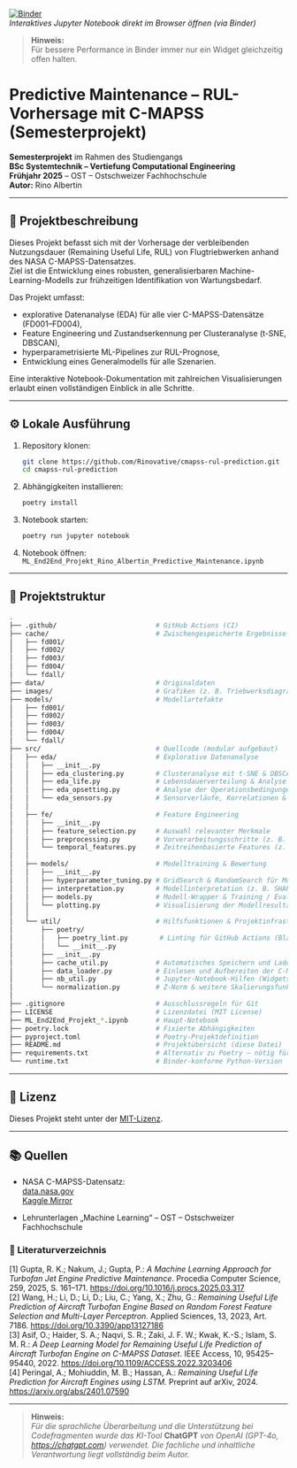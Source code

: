 [![Binder](https://mybinder.org/badge_logo.svg)](https://mybinder.org/v2/gh/Rinovative/cmapss-rul-prediction/HEAD)  
_Interaktives Jupyter Notebook direkt im Browser öffnen (via Binder)_

> **Hinweis:**  
> Für bessere Performance in Binder immer nur ein Widget gleichzeitig offen halten.

# Predictive Maintenance – RUL-Vorhersage mit C-MAPSS (Semesterprojekt)

**Semesterprojekt** im Rahmen des Studiengangs  
**BSc Systemtechnik – Vertiefung Computational Engineering**  
**Frühjahr 2025** – OST – Ostschweizer Fachhochschule  
**Autor:** Rino Albertin

---

## 📌 Projektbeschreibung

Dieses Projekt befasst sich mit der Vorhersage der verbleibenden Nutzungsdauer (Remaining Useful Life, RUL) von Flugtriebwerken anhand des NASA C-MAPSS-Datensatzes.  
Ziel ist die Entwicklung eines robusten, generalisierbaren Machine-Learning-Modells zur frühzeitigen Identifikation von Wartungsbedarf.

Das Projekt umfasst:

- explorative Datenanalyse (EDA) für alle vier C-MAPSS-Datensätze (FD001–FD004),
- Feature Engineering und Zustandserkennung per Clusteranalyse (t-SNE, DBSCAN),
- hyperparametrisierte ML-Pipelines zur RUL-Prognose,
- Entwicklung eines Generalmodells für alle Szenarien.

Eine interaktive Notebook-Dokumentation mit zahlreichen Visualisierungen erlaubt einen vollständigen Einblick in alle Schritte.

---

## ⚙️ Lokale Ausführung

1. Repository klonen:
   ```bash
   git clone https://github.com/Rinovative/cmapss-rul-prediction.git
   cd cmapss-rul-prediction
   ```

2. Abhängigkeiten installieren:
   ```bash
   poetry install
   ```

3. Notebook starten:
   ```bash
   poetry run jupyter notebook
   ```

4. Notebook öffnen:  
   `ML_End2End_Projekt_Rino_Albertin_Predictive_Maintenance.ipynb`

---

## 📂 Projektstruktur

```bash
.
├── .github/                         # GitHub Actions (CI)
├── cache/                           # Zwischengespeicherte Ergebnisse (Plots, Clusterlabels etc.)
│   ├── fd001/                   
│   ├── fd002/                   
│   ├── fd003/                   
│   ├── fd004/                   
│   └── fdall/
├── data/                            # Originaldaten
├── images/                          # Grafiken (z. B. Triebwerksdiagramm)
├── models/                          # Modellartefakte
│   ├── fd001/
│   ├── fd002/
│   ├── fd003/
│   ├── fd004/
│   └── fdall/
├── src/                             # Quellcode (modular aufgebaut)
│   ├── eda/                         # Explorative Datenanalyse
│   │   ├── __init__.py              
│   │   ├── eda_clustering.py        # Clusteranalyse mit t-SNE & DBSCAN
│   │   ├── eda_life.py              # Lebensdauerverteilung & Analyse
│   │   ├── eda_opsetting.py         # Analyse der Operationsbedingungen (Settings)
│   │   └── eda_sensors.py           # Sensorverläufe, Korrelationen & Klassifikationen
│   │
│   ├── fe/                          # Feature Engineering
│   │   ├── __init__.py              
│   │   ├── feature_selection.py     # Auswahl relevanter Merkmale
│   │   ├── preprocessing.py         # Vorverarbeitungsschritte (z. B. Normalisierung)
│   │   └── temporal_features.py     # Zeitreihenbasierte Features (z. B. rollierende Fenster)
│   │
│   ├── models/                      # Modelltraining & Bewertung
│   │   ├── __init__.py              
│   │   ├── hyperparameter_tuning.py # GridSearch & RandomSearch für Modelloptimierung
│   │   ├── interpretation.py        # Modellinterpretation (z. B. SHAP-Waterfalls)
│   │   ├── models.py                # Modell-Wrapper & Training / Evaluation
│   │   └── plotting.py              # Visualisierung der Modellresultate & Fehlerverteilung
│   │
│   └── util/                        # Hilfsfunktionen & Projektinfrastruktur
│       ├── poetry/                 
│       │   ├── poetry_lint.py        # Linting für GitHub Actions (Black, isort, flake8 etc.)
│       │   └── __init__.py         
│       ├── __init__.py             
│       ├── cache_util.py            # Automatisches Speichern und Laden von Plots und Ergebnissen
│       ├── data_loader.py           # Einlesen und Aufbereiten der C-MAPSS-Daten
│       ├── nb_util.py               # Jupyter-Notebook-Hilfen (Widgets, Interaktivität)
│       └── normalization.py         # Z-Norm & weitere Skalierungsfunktionen
│
├── .gitignore                       # Ausschlussregeln für Git
├── LICENSE                          # Lizenzdatei (MIT License)
├── ML_End2End_Projekt_*.ipynb       # Haupt-Notebook
├── poetry.lock                      # Fixierte Abhängigkeiten
├── pyproject.toml                   # Poetry-Projektdefinition
├── README.md                        # Projektübersicht (diese Datei)
├── requirements.txt                 # Alternativ zu Poetry – nötig für Binder
└── runtime.txt                      # Binder-konforme Python-Version
```

---

## 📄 Lizenz

Dieses Projekt steht unter der [MIT-Lizenz](LICENSE).

---

## 📚 Quellen

- NASA C-MAPSS-Datensatz:  
  [data.nasa.gov](https://data.nasa.gov/d/ff5v-kuh6)  
  [Kaggle Mirror](https://www.kaggle.com/datasets/behrad3d/nasa-cmaps)

- Lehrunterlagen „Machine Learning“ – OST – Ostschweizer Fachhochschule

### 📖 Literaturverzeichnis

[1] Gupta, R. K.; Nakum, J.; Gupta, P.: *A Machine Learning Approach for Turbofan Jet Engine Predictive Maintenance*. Procedia Computer Science, 259, 2025, S. 161–171. https://doi.org/10.1016/j.procs.2025.03.317   
[2] Wang, H.; Li, D.; Li, D.; Liu, C.; Yang, X.; Zhu, G.: *Remaining Useful Life Prediction of Aircraft Turbofan Engine Based on Random Forest Feature Selection and Multi-Layer Perceptron*. Applied Sciences, 13, 2023, Art. 7186. https://doi.org/10.3390/app13127186   
[3] Asif, O.; Haider, S. A.; Naqvi, S. R.; Zaki, J. F. W.; Kwak, K.-S.; Islam, S. M. R.: *A Deep Learning Model for Remaining Useful Life Prediction of Aircraft Turbofan Engine on C-MAPSS Dataset*. IEEE Access, 10, 95425–95440, 2022. https://doi.org/10.1109/ACCESS.2022.3203406   
[4] Peringal, A.; Mohiuddin, M. B.; Hassan, A.: *Remaining Useful Life Prediction for Aircraft Engines using LSTM.* Preprint auf arXiv, 2024. https://arxiv.org/abs/2401.07590

---
> **Hinweis:**  
> *Für die sprachliche Überarbeitung und die Unterstützung bei Codefragmenten wurde das KI-Tool* **ChatGPT** *von OpenAI (GPT-4o, https://chatgpt.com) verwendet. Die fachliche und inhaltliche Verantwortung liegt vollständig beim Autor.*